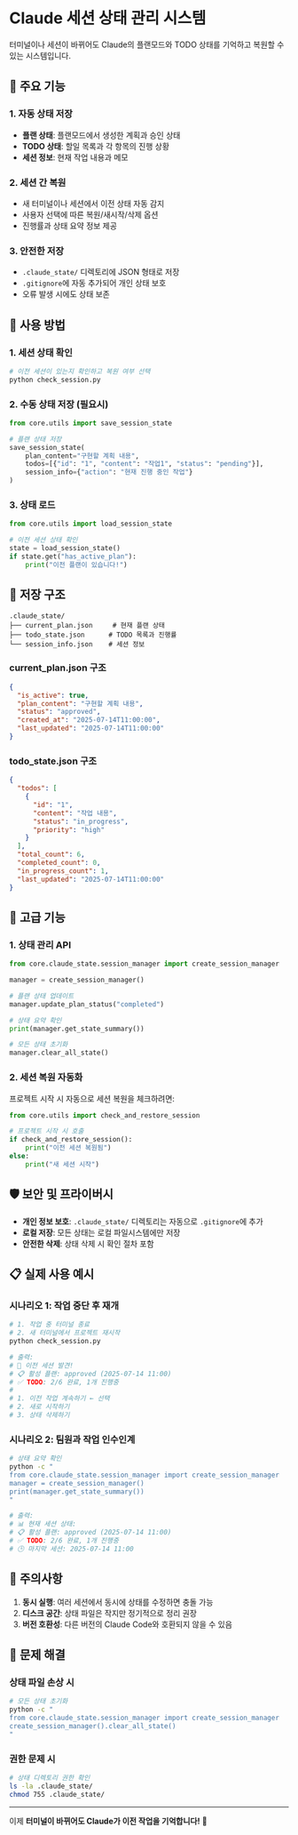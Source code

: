 # Claude 세션 상태 관리 시스템

터미널이나 세션이 바뀌어도 Claude의 플랜모드와 TODO 상태를 기억하고 복원할 수 있는 시스템입니다.

## 🎯 주요 기능

### 1. 자동 상태 저장
- **플랜 상태**: 플랜모드에서 생성한 계획과 승인 상태
- **TODO 상태**: 할일 목록과 각 항목의 진행 상황  
- **세션 정보**: 현재 작업 내용과 메모

### 2. 세션 간 복원
- 새 터미널이나 세션에서 이전 상태 자동 감지
- 사용자 선택에 따른 복원/새시작/삭제 옵션
- 진행률과 상태 요약 정보 제공

### 3. 안전한 저장
- `.claude_state/` 디렉토리에 JSON 형태로 저장
- `.gitignore`에 자동 추가되어 개인 상태 보호
- 오류 발생 시에도 상태 보존

## 🚀 사용 방법

### 1. 세션 상태 확인
```bash
# 이전 세션이 있는지 확인하고 복원 여부 선택
python check_session.py
```

### 2. 수동 상태 저장 (필요시)
```python
from core.utils import save_session_state

# 플랜 상태 저장
save_session_state(
    plan_content="구현할 계획 내용",
    todos=[{"id": "1", "content": "작업1", "status": "pending"}],
    session_info={"action": "현재 진행 중인 작업"}
)
```

### 3. 상태 로드
```python
from core.utils import load_session_state

# 이전 세션 상태 확인
state = load_session_state()
if state.get("has_active_plan"):
    print("이전 플랜이 있습니다!")
```

## 📁 저장 구조

```
.claude_state/
├── current_plan.json     # 현재 플랜 상태
├── todo_state.json      # TODO 목록과 진행률
└── session_info.json    # 세션 정보
```

### current_plan.json 구조
```json
{
  "is_active": true,
  "plan_content": "구현할 계획 내용",
  "status": "approved",
  "created_at": "2025-07-14T11:00:00",
  "last_updated": "2025-07-14T11:00:00"
}
```

### todo_state.json 구조
```json
{
  "todos": [
    {
      "id": "1",
      "content": "작업 내용",
      "status": "in_progress",
      "priority": "high"
    }
  ],
  "total_count": 6,
  "completed_count": 0,
  "in_progress_count": 1,
  "last_updated": "2025-07-14T11:00:00"
}
```

## 🔧 고급 기능

### 1. 상태 관리 API
```python
from core.claude_state.session_manager import create_session_manager

manager = create_session_manager()

# 플랜 상태 업데이트
manager.update_plan_status("completed")

# 상태 요약 확인
print(manager.get_state_summary())

# 모든 상태 초기화
manager.clear_all_state()
```

### 2. 세션 복원 자동화
프로젝트 시작 시 자동으로 세션 복원을 체크하려면:

```python
from core.utils import check_and_restore_session

# 프로젝트 시작 시 호출
if check_and_restore_session():
    print("이전 세션 복원됨")
else:
    print("새 세션 시작")
```

## 🛡️ 보안 및 프라이버시

- **개인 정보 보호**: `.claude_state/` 디렉토리는 자동으로 `.gitignore`에 추가
- **로컬 저장**: 모든 상태는 로컬 파일시스템에만 저장
- **안전한 삭제**: 상태 삭제 시 확인 절차 포함

## 📋 실제 사용 예시

### 시나리오 1: 작업 중단 후 재개
```bash
# 1. 작업 중 터미널 종료
# 2. 새 터미널에서 프로젝트 재시작
python check_session.py

# 출력:
# 🔄 이전 세션 발견!
# 📋 활성 플랜: approved (2025-07-14 11:00)
# ✅ TODO: 2/6 완료, 1개 진행중
# 
# 1. 이전 작업 계속하기 ← 선택
# 2. 새로 시작하기
# 3. 상태 삭제하기
```

### 시나리오 2: 팀원과 작업 인수인계
```bash
# 상태 요약 확인
python -c "
from core.claude_state.session_manager import create_session_manager
manager = create_session_manager()
print(manager.get_state_summary())
"

# 출력:
# 📊 현재 세션 상태:
# 📋 활성 플랜: approved (2025-07-14 11:00)
# ✅ TODO: 2/6 완료, 1개 진행중
# 🕒 마지막 세션: 2025-07-14 11:00
```

## 🚨 주의사항

1. **동시 실행**: 여러 세션에서 동시에 상태를 수정하면 충돌 가능
2. **디스크 공간**: 상태 파일은 작지만 정기적으로 정리 권장
3. **버전 호환성**: 다른 버전의 Claude Code와 호환되지 않을 수 있음

## 🔧 문제 해결

### 상태 파일 손상 시
```bash
# 모든 상태 초기화
python -c "
from core.claude_state.session_manager import create_session_manager
create_session_manager().clear_all_state()
"
```

### 권한 문제 시
```bash
# 상태 디렉토리 권한 확인
ls -la .claude_state/
chmod 755 .claude_state/
```

---

이제 **터미널이 바뀌어도 Claude가 이전 작업을 기억합니다!** 🎉